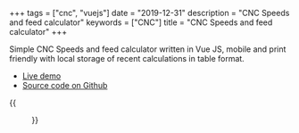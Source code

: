 +++
tags = ["cnc", "vuejs"]
date = "2019-12-31"
description = "CNC Speeds and feed calculator"
keywords = ["CNC"]
title = "CNC Speeds and feed calculator"
+++

Simple CNC Speeds and feed calculator written in Vue JS, mobile and print friendly with local storage of recent calculations in table format.
<!--more-->

* [Live demo](/apps/cnc-speeds-and-feeds/)
* [Source code on Github](https://github.com/kgolding/vue-cnc-feeds-and-speeds)

{{<figure src="/img/cnc-speeds-and-feeds/cnc-speeds-and-feeds-screenshot.png" title="Screenshot" width="60%" >}}
